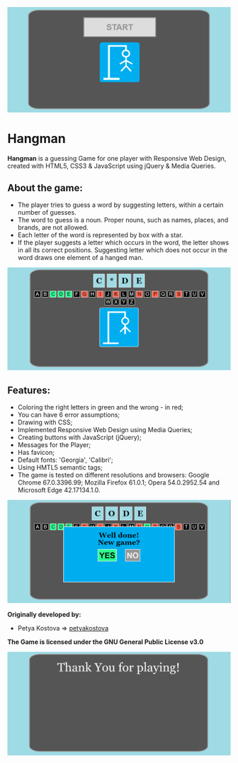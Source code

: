 ![Hangman Screenshot](images/screenshots/start-screenshot.png "Hangman Start Screenshot")

# Hangman

**Hangman** is a guessing Game for one player with Responsive Web Design, created with HTML5, CSS3 & JavaScript using jQuery & Media Queries.  

## About the game:
* The player tries to guess a word by suggesting letters, within a certain number of guesses.
* The word to guess is a noun. Proper nouns, such as names, places, and brands, are not allowed. 
* Each letter of the word is represented by box with a star. 
* If the player suggests a letter which occurs in the word, the letter shows in all its correct positions. Suggesting letter which does not occur in the word draws one element of a hanged man.

![Hangman Screenshot](images/screenshots/playground-screenshot.png "Hangman Playground Screenshot")

## Features:
* Coloring the right letters in green and the wrong - in red;
* You can have 6 error assumptions;
* Drawing with CSS;
* Implemented Responsive Web Design using Media Queries;
* Creating buttons with JavaScript (jQuery);
* Messages for the Player;
* Has favicon;
* Default fonts: 'Georgia', 'Calibri';
* Using HMTL5 semantic tags;
* The game is tested on different resolutions and browsers: Google Chrome 67.0.3396.99; Mozilla Firefox 61.0.1; Opera 54.0.2952.54 and Microsoft Edge 42.17134.1.0.

![Hangman Screenshot](images/screenshots/well-done-screenshot.png "Hangman Well Done Screenshot")

**Originally developed by:**
* Petya Kostova => [petyakostova](https://github.com/petyakostova)

**The Game is licensed under the GNU General Public License v3.0**

![Hangman Screenshot](images/screenshots/thank-you-screenshot.png "Hangman Thank You Screenshot")